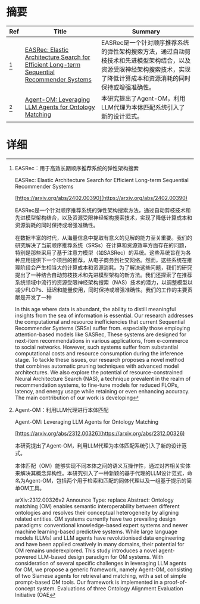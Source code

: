 # 摘要

| Ref | Title | Summary |
| --- | --- | --- |
| [^1] | [EASRec: Elastic Architecture Search for Efficient Long-term Sequential Recommender Systems](https://arxiv.org/abs/2402.00390) | EASRec是一个针对顺序推荐系统的弹性架构搜索方法，通过自动剪枝技术和先进模型架构结合，以及资源受限神经架构搜索技术，实现了降低计算成本和资源消耗的同时保持或增强准确性。 |
| [^2] | [Agent-OM: Leveraging LLM Agents for Ontology Matching](https://arxiv.org/abs/2312.00326) | 本研究提出了Agent-OM，利用LLM代理为本体匹配系统引入了新的设计范式。 |

# 详细

[^1]: EASRec：用于高效长期顺序推荐系统的弹性架构搜索

    EASRec: Elastic Architecture Search for Efficient Long-term Sequential Recommender Systems

    [https://arxiv.org/abs/2402.00390](https://arxiv.org/abs/2402.00390)

    EASRec是一个针对顺序推荐系统的弹性架构搜索方法，通过自动剪枝技术和先进模型架构结合，以及资源受限神经架构搜索技术，实现了降低计算成本和资源消耗的同时保持或增强准确性。

    

    在数据丰富的时代，从海量信息中提取有意义的见解的能力至关重要。我们的研究解决了当前顺序推荐系统（SRSs）在计算和资源效率方面存在的问题，特别是那些采用了基于注意力模型（如SASRec）的系统。这些系统旨在为各种应用提供下一个项目的推荐，从电子商务到社交网络。然而，这些系统在推理阶段会产生相当大的计算成本和资源消耗。为了解决这些问题，我们的研究提出了一种结合自动剪枝技术和先进模型架构的新方法。我们还探索了在推荐系统领域中流行的资源受限神经架构搜索（NAS）技术的潜力，以调整模型以减少FLOPs、延迟和能量使用，同时保持或增强准确性。我们的工作的主要贡献是开发了一种

    In this age where data is abundant, the ability to distill meaningful insights from the sea of information is essential. Our research addresses the computational and resource inefficiencies that current Sequential Recommender Systems (SRSs) suffer from. especially those employing attention-based models like SASRec, These systems are designed for next-item recommendations in various applications, from e-commerce to social networks. However, such systems suffer from substantial computational costs and resource consumption during the inference stage. To tackle these issues, our research proposes a novel method that combines automatic pruning techniques with advanced model architectures. We also explore the potential of resource-constrained Neural Architecture Search (NAS), a technique prevalent in the realm of recommendation systems, to fine-tune models for reduced FLOPs, latency, and energy usage while retaining or even enhancing accuracy. The main contribution of our work is developing 
    
[^2]: Agent-OM：利用LLM代理进行本体匹配

    Agent-OM: Leveraging LLM Agents for Ontology Matching

    [https://arxiv.org/abs/2312.00326](https://arxiv.org/abs/2312.00326)

    本研究提出了Agent-OM，利用LLM代理为本体匹配系统引入了新的设计范式。

    

    本体匹配（OM）能够实现不同本体之间的语义互操作性，通过对齐相关实体来解决其概念异构性。本研究引入了一种新颖的基于代理的LLM设计范式，命名为Agent-OM，包括两个用于检索和匹配的同体代理以及一组基于提示的简单OM工具。

    arXiv:2312.00326v2 Announce Type: replace  Abstract: Ontology matching (OM) enables semantic interoperability between different ontologies and resolves their conceptual heterogeneity by aligning related entities. OM systems currently have two prevailing design paradigms: conventional knowledge-based expert systems and newer machine learning-based predictive systems. While large language models (LLMs) and LLM agents have revolutionised data engineering and have been applied creatively in many domains, their potential for OM remains underexplored. This study introduces a novel agent-powered LLM-based design paradigm for OM systems. With consideration of several specific challenges in leveraging LLM agents for OM, we propose a generic framework, namely Agent-OM, consisting of two Siamese agents for retrieval and matching, with a set of simple prompt-based OM tools. Our framework is implemented in a proof-of-concept system. Evaluations of three Ontology Alignment Evaluation Initiative (OAE
    

